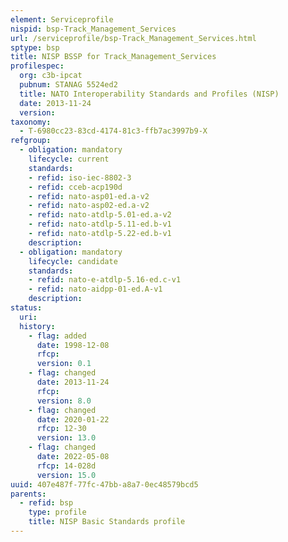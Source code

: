 ```yaml
---
element: Serviceprofile
nispid: bsp-Track_Management_Services
url: /serviceprofile/bsp-Track_Management_Services.html
sptype: bsp
title: NISP BSSP for Track_Management_Services
profilespec:
  org: c3b-ipcat
  pubnum: STANAG 5524ed2
  title: NATO Interoperability Standards and Profiles (NISP)
  date: 2013-11-24
  version: 
taxonomy:
  - T-6980cc23-83cd-4174-81c3-ffb7ac3997b9-X
refgroup:
  - obligation: mandatory
    lifecycle: current
    standards: 
    - refid: iso-iec-8802-3
    - refid: cceb-acp190d
    - refid: nato-asp01-ed.a-v2
    - refid: nato-asp02-ed.a-v2
    - refid: nato-atdlp-5.01-ed.a-v2
    - refid: nato-atdlp-5.11-ed.b-v1
    - refid: nato-atdlp-5.22-ed.b-v1
    description: 
  - obligation: mandatory
    lifecycle: candidate
    standards: 
    - refid: nato-e-atdlp-5.16-ed.c-v1
    - refid: nato-aidpp-01-ed.A-v1
    description: 
status:
  uri: 
  history: 
    - flag: added
      date: 1998-12-08
      rfcp: 
      version: 0.1
    - flag: changed
      date: 2013-11-24
      rfcp: 
      version: 8.0
    - flag: changed
      date: 2020-01-22
      rfcp: 12-30
      version: 13.0
    - flag: changed
      date: 2022-05-08
      rfcp: 14-028d
      version: 15.0
uuid: 407e487f-77fc-47bb-a8a7-0ec48579bcd5
parents:
  - refid: bsp
    type: profile
    title: NISP Basic Standards profile
---
```

